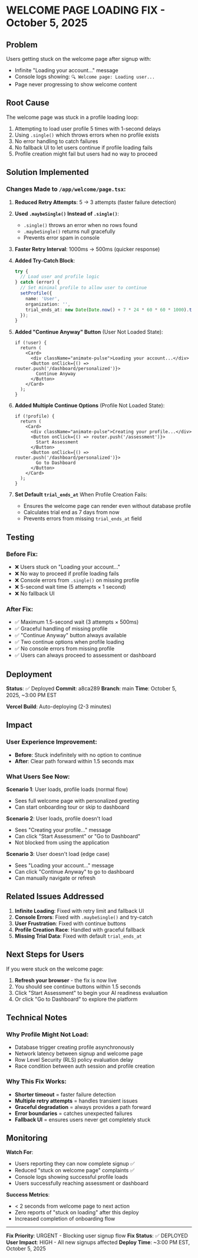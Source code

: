 # WELCOME PAGE LOADING FIX - October 5, 2025

## Problem
Users getting stuck on the welcome page after signup with:
- Infinite "Loading your account..." message
- Console logs showing: `🔍 Welcome page: Loading user...`
- Page never progressing to show welcome content

## Root Cause
The welcome page was stuck in a profile loading loop:
1. Attempting to load user profile 5 times with 1-second delays
2. Using `.single()` which throws errors when no profile exists
3. No error handling to catch failures
4. No fallback UI to let users continue if profile loading fails
5. Profile creation might fail but users had no way to proceed

## Solution Implemented

### Changes Made to `/app/welcome/page.tsx`:

1. **Reduced Retry Attempts**: 5 → 3 attempts (faster failure detection)

2. **Used `.maybeSingle()` Instead of `.single()`**:
   - `.single()` throws an error when no rows found
   - `.maybeSingle()` returns null gracefully
   - Prevents error spam in console

3. **Faster Retry Interval**: 1000ms → 500ms (quicker response)

4. **Added Try-Catch Block**:
   ```typescript
   try {
     // Load user and profile logic
   } catch (error) {
     // Set minimal profile to allow user to continue
     setProfile({
       name: 'User',
       organization: '',
       trial_ends_at: new Date(Date.now() + 7 * 24 * 60 * 60 * 1000).toISOString()
     });
   }
   ```

5. **Added "Continue Anyway" Button** (User Not Loaded State):
   ```tsx
   if (!user) {
     return (
       <Card>
         <div className="animate-pulse">Loading your account...</div>
         <Button onClick={() => router.push('/dashboard/personalized')}>
           Continue Anyway
         </Button>
       </Card>
     );
   }
   ```

6. **Added Multiple Continue Options** (Profile Not Loaded State):
   ```tsx
   if (!profile) {
     return (
       <Card>
         <div className="animate-pulse">Creating your profile...</div>
         <Button onClick={() => router.push('/assessment')}>
           Start Assessment
         </Button>
         <Button onClick={() => router.push('/dashboard/personalized')}>
           Go to Dashboard
         </Button>
       </Card>
     );
   }
   ```

7. **Set Default `trial_ends_at`** When Profile Creation Fails:
   - Ensures the welcome page can render even without database profile
   - Calculates trial end as 7 days from now
   - Prevents errors from missing `trial_ends_at` field

## Testing

### Before Fix:
- ❌ Users stuck on "Loading your account..."
- ❌ No way to proceed if profile loading fails
- ❌ Console errors from `.single()` on missing profile
- ❌ 5-second wait time (5 attempts × 1 second)
- ❌ No fallback UI

### After Fix:
- ✅ Maximum 1.5-second wait (3 attempts × 500ms)
- ✅ Graceful handling of missing profile
- ✅ "Continue Anyway" button always available
- ✅ Two continue options when profile loading
- ✅ No console errors from missing profile
- ✅ Users can always proceed to assessment or dashboard

## Deployment

**Status**: ✅ Deployed
**Commit**: a8ca289
**Branch**: main
**Time**: October 5, 2025, ~3:00 PM EST

**Vercel Build**: Auto-deploying (2-3 minutes)

## Impact

### User Experience Improvement:
- **Before**: Stuck indefinitely with no option to continue
- **After**: Clear path forward within 1.5 seconds max

### What Users See Now:

**Scenario 1**: User loads, profile loads (normal flow)
- Sees full welcome page with personalized greeting
- Can start onboarding tour or skip to dashboard

**Scenario 2**: User loads, profile doesn't load
- Sees "Creating your profile..." message
- Can click "Start Assessment" or "Go to Dashboard"
- Not blocked from using the application

**Scenario 3**: User doesn't load (edge case)
- Sees "Loading your account..." message
- Can click "Continue Anyway" to go to dashboard
- Can manually navigate or refresh

## Related Issues Addressed

1. **Infinite Loading**: Fixed with retry limit and fallback UI
2. **Console Errors**: Fixed with `.maybeSingle()` and try-catch
3. **User Frustration**: Fixed with continue buttons
4. **Profile Creation Race**: Handled with graceful fallback
5. **Missing Trial Data**: Fixed with default `trial_ends_at`

## Next Steps for Users

If you were stuck on the welcome page:
1. **Refresh your browser** - the fix is now live
2. You should see continue buttons within 1.5 seconds
3. Click "Start Assessment" to begin your AI readiness evaluation
4. Or click "Go to Dashboard" to explore the platform

## Technical Notes

### Why Profile Might Not Load:
- Database trigger creating profile asynchronously
- Network latency between signup and welcome page
- Row Level Security (RLS) policy evaluation delay
- Race condition between auth session and profile creation

### Why This Fix Works:
- **Shorter timeout** = faster failure detection
- **Multiple retry attempts** = handles transient issues
- **Graceful degradation** = always provides a path forward
- **Error boundaries** = catches unexpected failures
- **Fallback UI** = ensures users never get completely stuck

## Monitoring

**Watch For**:
- Users reporting they can now complete signup ✅
- Reduced "stuck on welcome page" complaints ✅
- Console logs showing successful profile loads
- Users successfully reaching assessment or dashboard

**Success Metrics**:
- < 2 seconds from welcome page to next action
- Zero reports of "stuck on loading" after this deploy
- Increased completion of onboarding flow

---

**Fix Priority**: URGENT - Blocking user signup flow
**Fix Status**: ✅ DEPLOYED
**User Impact**: HIGH - All new signups affected
**Deploy Time**: ~3:00 PM EST, October 5, 2025
